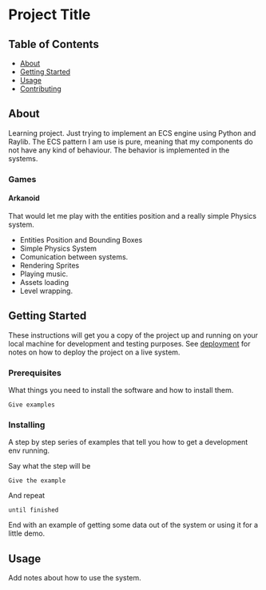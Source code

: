 # Project Title

## Table of Contents

- [About](#about)
- [Getting Started](#getting_started)
- [Usage](#usage)
- [Contributing](../CONTRIBUTING.md)

## About <a name = "about"></a>

Learning project. Just trying to implement an ECS engine using Python and Raylib.
The ECS pattern I am use is pure, meaning that my components do not have any kind of behaviour. The behavior is implemented in the systems.

### Games
#### Arkanoid
That would let me play with the entities position and a really simple Physics system.

- Entities Position and Bounding Boxes
- Simple Physics System
- Comunication between systems.
- Rendering Sprites
- Playing music.
- Assets loading
- Level wrapping.


## Getting Started <a name = "getting_started"></a>

These instructions will get you a copy of the project up and running on your local machine for development and testing purposes. See [deployment](#deployment) for notes on how to deploy the project on a live system.

### Prerequisites

What things you need to install the software and how to install them.

```
Give examples
```

### Installing

A step by step series of examples that tell you how to get a development env running.

Say what the step will be

```
Give the example
```

And repeat

```
until finished
```

End with an example of getting some data out of the system or using it for a little demo.

## Usage <a name = "usage"></a>

Add notes about how to use the system.
